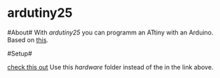 ardutiny25
==========

#About#
With *ardutiny25* you can programm an ATtiny with an Arduino.
Based on [this](http://code.google.com/p/arduino-tiny/).

#Setup#

[check this out](http://highlowtech.org/?p=1695)
Use this *hardware* folder instead of the in the link above.

